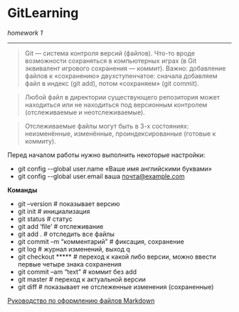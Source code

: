 # GitLearning
*homework 1*
***
> Git — система контроля версий (файлов). Что-то вроде возможности сохраняться в компьютерных играх (в Git эквивалент игрового сохранения — коммит). 
> Важно: добавление файлов к «сохранению» двухступенчатое: сначала добавляем файл в индекс (git add), потом «сохраняем» (git commit).

> Любой файл в директории существующего репозитория может находиться или не находиться под версионным контролем (отслеживаемые и неотслеживаемые).

> Отслеживаемые файлы могут быть в 3-х состояниях: неизменённые, изменённые, проиндексированные (готовые к коммиту).

Перед началом работы нужно выполнить некоторые настройки:
* git config --global user.name «Ваше имя английскими буквами» 
* git config --global user.email ваша почта@example.com

**Команды**
- git –version  # показывает версию
- git init # инициализация
- git status # статус
- git add  ‘file’ # отслеживание
- git add . # отследить все файлы
- git commit –m “комментарий” # фиксация, сохранение
- git log # журнал изменений, выход q
- git checkout ***** # переход к какой либо версии, можно ввести первые четыре знака сохранения
- git commit –am “text” # коммит без add
- git master # переход к актуальной версии
- git diff # показывает не отслеженные изменения (сохраненные)

[Руководство по оформлению файлов Markdown](https://gist.github.com/Jekins/2bf2d0638163f1294637#Links)
